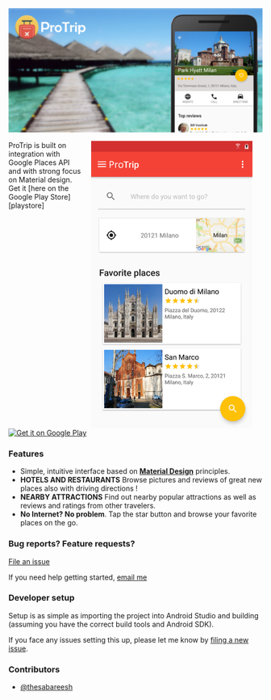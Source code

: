[![](/resources/feature_graphic.png)][playstore]

<img src="/resources/1.png" width="320" align="right" hspace="20">
ProTrip is built on integration with Google Places API and with strong focus on Material design. 
Get it [here on the Google Play Store][playstore]

<a href='https://play.google.com/store/apps/details?id=me.sabareesh.trippie&hl=en&utm_source=global_co&utm_medium=prtnr&utm_content=Mar2515&utm_campaign=PartBadge&pcampaignid=MKT-Other-global-all-co-prtnr-py-PartBadge-Mar2515-1'><img alt='Get it on Google Play' src='https://play.google.com/intl/en_us/badges/images/generic/en_badge_web_generic.png' width='300px'/></a>

### Features

- Simple, intuitive interface based on **[Material Design](https://material.google.com/)** principles.
- **HOTELS AND RESTAURANTS** Browse pictures and reviews of great new places also with driving directions !
- **NEARBY ATTRACTIONS** Find out nearby popular attractions as well as reviews and ratings from other travelers.
- **No Internet? No problem**. Tap the star button and browse your favorite places on the go.

### Bug reports? Feature requests?

[File an issue](https://github.com/thesabareesh/protrip/issues)

If you need help getting started, [email me](mailto:thesabareesh@gmail.com)

### Developer setup

Setup is as simple as importing the project into Android Studio and building (assuming you have the correct build tools and Android SDK).

If you face any issues setting this up, please let me know by [filing a new issue](https://github.com/thesabareesh/protrip/issues).

### Contributors

- [@thesabareesh](https://github.com/thesabareesh)



[playstore]: https://play.google.com/store/apps/details?id=me.sabareesh.trippie&hl=en

